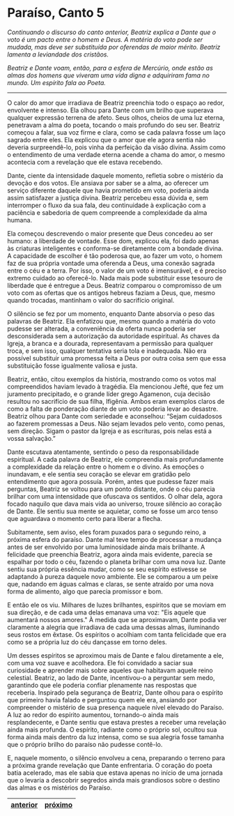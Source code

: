 # Paraíso, Canto 5

_Continuando o discurso do canto anterior, Beatriz explica a Dante que o voto é um pacto entre o homem e Deus. A matéria do voto pode ser mudada, mas deve ser substituída por oferendas de maior mérito. Beatriz lamenta a leviandade dos cristãos._

_Beatriz e Dante voam, então, para a esfera de Mercúrio, onde estão as almas dos homens que viveram uma vida digna e adquiriram fama no mundo. Um espírito fala ao Poeta._

---

O calor do amor que irradiava de Beatriz preenchia todo o espaço ao redor, envolvente e intenso. Ela olhou para Dante com um brilho que superava qualquer expressão terrena de afeto. Seus olhos, cheios de uma luz eterna, penetravam a alma do poeta, tocando o mais profundo do seu ser. Beatriz começou a falar, sua voz firme e clara, como se cada palavra fosse um laço sagrado entre eles. Ela explicou que o amor que ele agora sentia não deveria surpreendê-lo, pois vinha da perfeição da visão divina. Assim como o entendimento de uma verdade eterna acende a chama do amor, o mesmo acontecia com a revelação que ele estava recebendo.

Dante, ciente da intensidade daquele momento, refletia sobre o mistério da devoção e dos votos. Ele ansiava por saber se a alma, ao oferecer um serviço diferente daquele que havia prometido em voto, poderia ainda assim satisfazer a justiça divina. Beatriz percebeu essa dúvida e, sem interromper o fluxo da sua fala, deu continuidade à explicação com a paciência e sabedoria de quem compreende a complexidade da alma humana.

Ela começou descrevendo o maior presente que Deus concedeu ao ser humano: a liberdade de vontade. Esse dom, explicou ela, foi dado apenas às criaturas inteligentes e conforma-se diretamente com a bondade divina. A capacidade de escolher é tão poderosa que, ao fazer um voto, o homem faz de sua própria vontade uma oferenda a Deus, uma conexão sagrada entre o céu e a terra. Por isso, o valor de um voto é imensurável, e é preciso extremo cuidado ao oferecê-lo. Nada mais pode substituir esse tesouro de liberdade que é entregue a Deus. Beatriz comparou o compromisso de um voto com as ofertas que os antigos hebreus faziam a Deus, que, mesmo quando trocadas, mantinham o valor do sacrifício original.

O silêncio se fez por um momento, enquanto Dante absorvia o peso das palavras de Beatriz. Ela enfatizou que, mesmo quando a matéria do voto pudesse ser alterada, a conveniência da oferta nunca poderia ser desconsiderada sem a autorização da autoridade espiritual. As chaves da Igreja, a branca e a dourada, representavam a permissão para qualquer troca, e sem isso, qualquer tentativa seria tola e inadequada. Não era possível substituir uma promessa feita a Deus por outra coisa sem que essa substituição fosse igualmente valiosa e justa.

Beatriz, então, citou exemplos da história, mostrando como os votos mal compreendidos haviam levado à tragédia. Ela mencionou Jefté, que fez um juramento precipitado, e o grande líder grego Agamenon, cuja decisão resultou no sacrifício de sua filha, Ifigênia. Ambos eram exemplos claros de como a falta de ponderação diante de um voto poderia levar ao desastre. Beatriz olhou para Dante com seriedade e aconselhou: “Sejam cuidadosos ao fazerem promessas a Deus. Não sejam levados pelo vento, como penas, sem direção. Sigam o pastor da Igreja e as escrituras, pois nelas está a vossa salvação.”

Dante escutava atentamente, sentindo o peso da responsabilidade espiritual. A cada palavra de Beatriz, ele compreendia mais profundamente a complexidade da relação entre o homem e o divino. As emoções o inundavam, e ele sentia seu coração se elevar em gratidão pelo entendimento que agora possuía. Porém, antes que pudesse fazer mais perguntas, Beatriz se voltou para um ponto distante, onde o céu parecia brilhar com uma intensidade que ofuscava os sentidos. O olhar dela, agora focado naquilo que dava mais vida ao universo, trouxe silêncio ao coração de Dante. Ele sentiu sua mente se aquietar, como se fosse um arco tenso que aguardava o momento certo para liberar a flecha.

Subitamente, sem aviso, eles foram puxados para o segundo reino, a próxima esfera do paraíso. Dante mal teve tempo de processar a mudança antes de ser envolvido por uma luminosidade ainda mais brilhante. A felicidade que preenchia Beatriz, agora ainda mais evidente, parecia se espalhar por todo o céu, fazendo o planeta brilhar com uma nova luz. Dante sentiu sua própria essência mudar, como se seu espírito estivesse se adaptando à pureza daquele novo ambiente. Ele se comparou a um peixe que, nadando em águas calmas e claras, se sente atraído por uma nova forma de alimento, algo que parecia promissor e bom.

E então ele os viu. Milhares de luzes brilhantes, espíritos que se moviam em sua direção, e de cada uma delas emanava uma voz: "Eis aquele que aumentará nossos amores." À medida que se aproximavam, Dante podia ver claramente a alegria que irradiava de cada uma dessas almas, iluminando seus rostos em êxtase. Os espíritos o acolhiam com tanta felicidade que era como se a própria luz do céu dançasse em torno deles.

Um desses espíritos se aproximou mais de Dante e falou diretamente a ele, com uma voz suave e acolhedora. Ele foi convidado a saciar sua curiosidade e aprender mais sobre aqueles que habitavam aquele reino celestial. Beatriz, ao lado de Dante, incentivou-o a perguntar sem medo, garantindo que ele poderia confiar plenamente nas respostas que receberia. Inspirado pela segurança de Beatriz, Dante olhou para o espírito que primeiro havia falado e perguntou quem ele era, ansiando por compreender o mistério de sua presença naquele nível elevado do Paraíso. A luz ao redor do espírito aumentou, tornando-o ainda mais resplandecente, e Dante sentiu que estava prestes a receber uma revelação ainda mais profunda. O espírito, radiante como o próprio sol, ocultou sua forma ainda mais dentro da luz intensa, como se sua alegria fosse tamanha que o próprio brilho do paraíso não pudesse contê-lo.

E, naquele momento, o silêncio envolveu a cena, preparando o terreno para a próxima grande revelação que Dante enfrentaria. O coração do poeta batia acelerado, mas ele sabia que estava apenas no início de uma jornada que o levaria a descobrir segredos ainda mais grandiosos sobre o destino das almas e os mistérios do Paraíso.

| [anterior](/c_paraiso/4/README.md) | [próximo](/c_paraiso/6/README.md) |
|----------|---------|